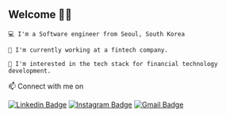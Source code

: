## Welcome 👋🏻 

```
💻 I'm a Software engineer from Seoul, South Korea

🌱 I'm currently working at a fintech company.

🍎 I'm interested in the tech stack for financial technology development.
```

📫 Connect with me on 

[![Linkedin Badge](https://img.shields.io/badge/-LinkedIn-blue?style=flat-square&logo=Linkedin&logoColor=white&link=https://www.linkedin.com/in/hohyeon-yu-ba940a1b6//)](https://www.linkedin.com/in/hohyeon-yu-ba940a1b6/) 
[![Instagram Badge](https://img.shields.io/badge/-Instagram-dd2a7b?style=flat-square&logo=instagram&logoColor=white&link=)](https://www.instagram.com/geloyuu/) 
[![Gmail Badge](https://img.shields.io/badge/-Gmail-d14836?style=flat-square&logo=Gmail&logoColor=white&link=mailto:gelo.yu@icloud.com)](mailto:gelo.yu@icloud.com)
